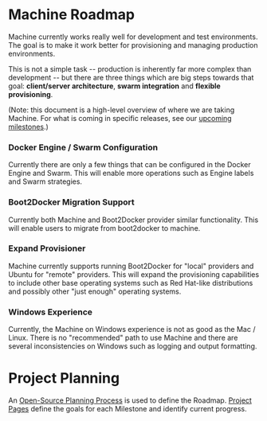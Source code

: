 # Machine Roadmap

Machine currently works really well for development and test environments. The
goal is to make it work better for provisioning and managing production
environments.

This is not a simple task -- production is inherently far more complex than
development -- but there are three things which are big steps towards that goal:
**client/server architecture**, **swarm integration** and **flexible
provisioning**.

(Note: this document is a high-level overview of where we are taking Machine.
For what is coming in specific releases, see our [upcoming
milestones](https://github.com/docker/machine/milestones).)

### Docker Engine / Swarm Configuration
Currently there are only a few things that can be configured in the Docker Engine and Swarm.  This will enable more operations such as Engine labels and Swarm strategies.

### Boot2Docker Migration Support
Currently both Machine and Boot2Docker provider similar functionality.  This will enable users to migrate from boot2docker to machine.

### Expand Provisioner
Machine currently supports running Boot2Docker for "local" providers and Ubuntu for "remote" providers.  This will expand the provisioning capabilities to include other base operating systems such as Red Hat-like distributions and possibly other "just enough" operating systems.

### Windows Experience
Currently, the Machine on Windows experience is not as good as the Mac / Linux.  There is no "recommended" path to use Machine and there are several inconsistencies on Windows such as logging and output formatting.

Project Planning
================

An [Open-Source Planning Process](https://github.com/docker/machine/wiki/Open-Source-Planning-Process) is used to define the Roadmap. [Project Pages](https://github.com/docker/machine/wiki) define the goals for each Milestone and identify current progress.

